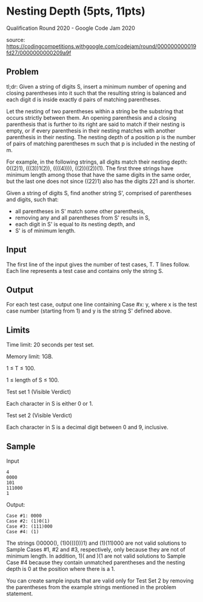 Nesting Depth (5pts, 11pts)
===========================

Qualification Round 2020 - Google Code Jam 2020

source: <https://codingcompetitions.withgoogle.com/codejam/round/000000000019fd27/0000000000209a9f>

Problem
-------

tl;dr: Given a string of digits S, insert a minimum number of opening and closing parentheses into it such that the resulting string is balanced and each digit d is inside exactly d pairs of matching parentheses.

Let the nesting of two parentheses within a string be the substring that occurs strictly between them. An opening parenthesis and a closing parenthesis that is further to its right are said to match if their nesting is empty, or if every parenthesis in their nesting matches with another parenthesis in their nesting. The nesting depth of a position p is the number of pairs of matching parentheses m such that p is included in the nesting of m.

For example, in the following strings, all digits match their nesting depth: 0((2)1), (((3))1(2)), ((((4)))), ((2))((2))(1). The first three strings have minimum length among those that have the same digits in the same order, but the last one does not since ((22)1) also has the digits 221 and is shorter.

Given a string of digits S, find another string S', comprised of parentheses and digits, such that:

* all parentheses in S' match some other parenthesis,
* removing any and all parentheses from S' results in S,
* each digit in S' is equal to its nesting depth, and
* S' is of minimum length.

Input
-----

The first line of the input gives the number of test cases, T. T lines follow. Each line represents a test case and contains only the string S.

Output
------

For each test case, output one line containing Case #x: y, where x is the test case number (starting from 1) and y is the string S' defined above.

Limits
------

Time limit: 20 seconds per test set.

Memory limit: 1GB.

1 ≤ T ≤ 100.

1 ≤ length of S ≤ 100.

Test set 1 (Visible Verdict)

Each character in S is either 0 or 1.

Test set 2 (Visible Verdict)

Each character in S is a decimal digit between 0 and 9, inclusive.

Sample
------

Input

```
4
0000
101
111000
1
```

Output:

```
Case #1: 0000
Case #2: (1)0(1)
Case #3: (111)000
Case #4: (1)
```

The strings ()0000(), (1)0(((()))1) and (1)(11)000 are not valid solutions to Sample Cases #1, #2 and #3, respectively, only because they are not of minimum length. In addition, 1)( and )(1 are not valid solutions to Sample Case #4 because they contain unmatched parentheses and the nesting depth is 0 at the position where there is a 1.

You can create sample inputs that are valid only for Test Set 2 by removing the parentheses from the example strings mentioned in the problem statement. 